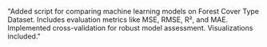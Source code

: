 "Added script for comparing machine learning models on Forest Cover Type Dataset. Includes evaluation metrics like MSE, RMSE, R², and MAE. Implemented cross-validation for robust model assessment. Visualizations included."
